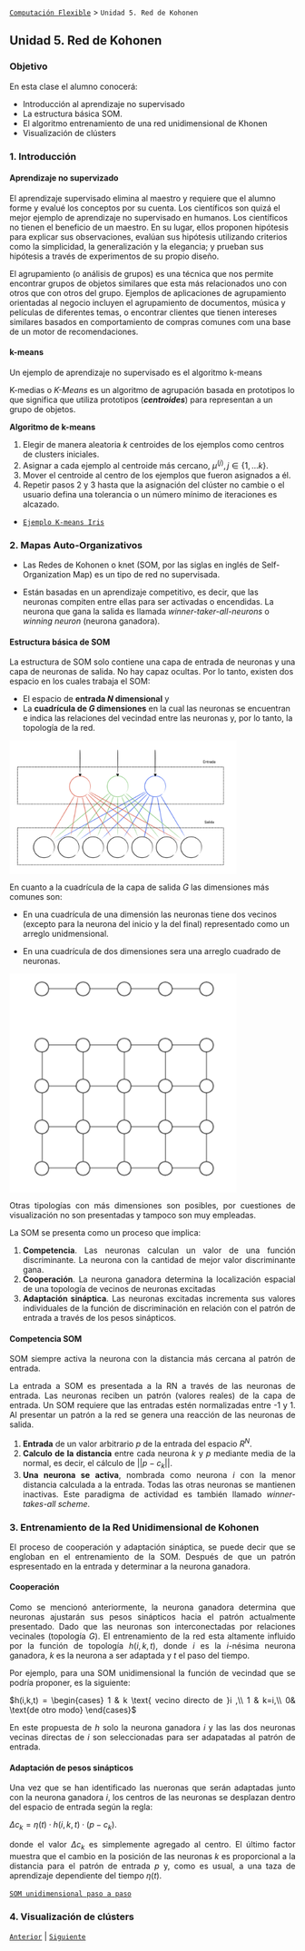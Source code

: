 [`Computación Flexible`](../README.md) > `Unidad 5. Red de Kohonen`

## Unidad 5. Red de Kohonen

### Objetivo

En esta clase el alumno conocerá:

* Introducción al aprendizaje no supervisado
* La estructura básica SOM.
* El algoritmo entrenamiento de una red unidimensional de Khonen
* Visualización de clústers
  
### 1. Introducción 

#### Aprendizaje no supervizado

El aprendizaje supervisado elimina al maestro y requiere que el alumno forme y evalué los conceptos por su cuenta. Los científicos son quizá el mejor ejemplo de aprendizaje no supervisado en humanos. Los científicos no tienen el beneficio de un maestro. En su lugar, ellos proponen hipótesis para explicar sus observaciones, evalúan sus hipótesis utilizando criterios como la simplicidad, la generalización y la elegancia; y prueban sus hipótesis a través de experimentos de su propio diseño.

El agrupamiento  (o análisis de grupos)  es una técnica que nos permite encontrar grupos de objetos similares que esta más relacionados uno con otros que con otros del grupo. Ejemplos de aplicaciones de agrupamiento orientadas al negocio incluyen el agrupamiento de documentos, música y películas de diferentes temas, o encontrar clientes que tienen intereses similares basados en comportamiento de compras comunes com una base de un motor de recomendaciones.

#### k-means

Un ejemplo de aprendizaje no supervisado es el algoritmo k-means

K-medias o *K-Means* es un algoritmo de agrupación basada en prototipos lo que significa que utiliza prototipos (***centroides***) para representan a un grupo de objetos. 

__Algoritmo de k-means__

1. Elegir de manera aleatoria $k$ centroides de los ejemplos como centros de clusters iniciales.
2. Asignar a cada ejemplo al centroide más cercano, $\mu^{(j)}, j \in \{1, \ldots k\}$.
3. Mover el centroide al centro de los ejemplos que fueron asignados a él.
4. Repetir pasos 2 y 3 hasta que la asignación del clúster no cambie o el usuario defina una tolerancia o un número mínimo de iteraciones es alcazado.

* [`Ejemplo K-means Iris`](./code/k_means_sklrn_iris.ipynb)

### 2. Mapas Auto-Organizativos

* Las Redes de Kohonen o knet (SOM, por las siglas en inglés de Self-Organization Map) es un tipo de red no supervisada.

* Están basadas en un aprendizaje competitivo, es decir, que las neuronas compiten entre ellas para ser activadas o encendidas. La neurona que gana la salida es llamada _winner-taker-all-neurons_ o _winning neuron_ (neurona ganadora).

#### Estructura básica de SOM

La estructura de SOM solo contiene una capa de entrada de neuronas y una capa de neuronas de salida. No hay capaz ocultas. Por lo tanto, existen dos espacio en los cuales trabaja el SOM:

- El espacio de **entrada $N$ dimensional** y
- La **cuadrícula de $G$ dimensiones** en la cual las neuronas se encuentran e indica las relaciones del vecindad entre las neuronas y, por lo tanto, la topología de la red.

<div>
<img src="./img/inpu_output.png" align="center" width="400"/>
<div/>

En cuanto a la cuadrícula de la capa de salida $G$ las dimensiones más comunes son:

- En una cuadrícula de una dimensión las neuronas tiene dos vecinos (excepto para la neurona del inicio y la del final) representado como un arreglo unidmensional.

- En una cuadrícula de dos dimensiones sera una arreglo cuadrado de neuronas.

<div>
<img src="./img/arquitectura_SOM.png" align="center" width="400"/>
<div style="text-align: justify;"/>

Otras tipologías con más dimensiones son posibles, por cuestiones de visualización no son presentadas y tampoco son muy empleadas.

La SOM se presenta como  un proceso que implica:  

1. __Competencia__. Las neuronas calculan un valor de una función discriminante. La neurona con la cantidad de mejor valor discriminante gana. 
2. __Cooperación__. La neurona ganadora determina la localización espacial de una topología de vecinos de neuronas excitadas
3. __Adaptación sináptica__. Las neuronas excitadas incrementa sus valores individuales de la función de discriminación en relación con el patrón de entrada a través de los pesos sinápticos. 

#### Competencia SOM

SOM siempre activa la neurona con la distancia más cercana al patrón de entrada.

La entrada a SOM es presentada a la RN a través de las neuronas de entrada. Las neuronas reciben un patrón (valores reales) de la capa de entrada. Un SOM requiere que las entradas estén normalizadas entre -1 y 1. Al presentar un patrón a la red se genera una reacción de las neuronas de salida.

1. **Entrada** de un valor arbitrario $p$ de la entrada del espacio $R^N$.
2. **Calculo de la distancia** entre cada neurona $k$ y $p$ mediante media de la normal, es decir, el cálculo de $||p-c_k||$.
3. **Una neurona se activa**, nombrada como neurona $i$ con la menor distancia calculada a la entrada. Todas las otras neuronas se mantienen inactivas. Este paradigma de actividad es también llamado _winner-takes-all scheme_. 



### 3. Entrenamiento de la Red Unidimensional de Kohonen

El proceso de cooperación y adaptación sináptica, se puede decir que se engloban en el entrenamiento de la SOM. Después de que un patrón espresentado en la entrada y determinar a la neurona ganadora. 

#### Cooperación

Como se mencionó anteriormente, la neurona ganadora determina que neuronas ajustarán sus pesos sinápticos hacia el patrón actualmente presentado. Dado que las neuronas son interconectadas por relaciones vecinales (topología $G$). El entrenamiento de la red esta altamente influido por la función de topología $h(i,k,t)$, donde $i$ es la $i$-nésima neurona ganadora, $k$ es la neurona a ser adaptada y $t$ el paso del tiempo.

Por ejemplo, para una SOM unidimensional la función de vecindad que se podría proponer, es la siguiente:

$h(i,k,t) =
\begin{cases}
1 & k \text{ vecino directo de }i ,\\ 1 & k=i,\\
0& \text{de otro modo}
\end{cases}$

En este propuesta de $h$ solo la neurona ganadora $i$ y las las dos neuronas vecinas directas de $i$ son seleccionadas para ser adapatadas al patrón de entrada.

#### Adaptación de pesos sinápticos

Una vez que se han identificado las nueronas que serán adaptadas junto con la neurona ganadora $i$, los centros de las neuronas se desplazan dentro del espacio de entrada según la regla: 

$\Delta c_k = \eta(t) \cdot h(i,k,t)\cdot(p-c_k)$. 

donde el valor $\Delta c_k$ es simplemente agregado al centro. El último factor muestra que el cambio en la posición de las neuronas $k$ es proporcional a la distancia para el patrón de entrada $p$ y, como es usual, a una taza de aprendizaje dependiente del tiempo $\eta(t)$. 

[`SOM unidimensional paso a paso`](./code/som_unidimensional.ipynb)

### 4. Visualización de clústers


[`Anterior`](../L04-backpropagation/README.md) | [`Siguiente`](../L06-fuzzy-logic/README.md)